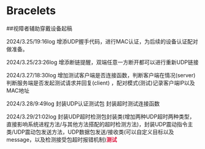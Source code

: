 # Bracelets
##视障者辅助穿戴设备起稿

2024/3.25/19:16log 增添UDP握手代码，进行MAC认证，为后续的设备认证配对做准备。

2024/3.25/23:26log 增添断链提醒，双端任意一方断开都可以进行重新UDP链接

2024/3.27/18:30log 增加测试客户端是否连接函数，判断客户端在情况(server) 
判断服务端是否发起测试请求并回复(client) ，配对模式(测试)记录客户端IP以及MAC地址

2024/3.28/9:49log 封装UDP认证测试包 封装超时测试连接函数

2024/3.29/21:02log 封装UDP超时检测包封装类(增加两种UDP超时两种类型，直接影响系统进程方法/与其他方法搭配的超时检测方法)，封装UDP震动指令主类/UDP震动包发送方法，UDP数据包发送/接收类(可以自定义目标以及message，以及检测接受包超时报错机制)<strong style="color: #DC143C">测试<strong/>
